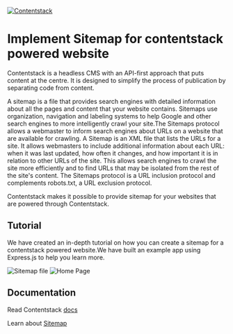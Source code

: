 [![Contentstack](https://www.contentstack.com/docs/static/images/contentstack.png)](https://www.contentstack.com/)

# Implement Sitemap for contentstack powered website

Contentstack is a headless CMS with an API-first approach that puts content at the centre. It is designed to simplify the process of publication by separating code from content.

A sitemap is a file that provides search engines with detailed information about all the pages and content that your website contains. Sitemaps use organization, navigation and labeling systems to help Google and other search engines to more intelligently crawl your site.The Sitemaps protocol allows a webmaster to inform search engines about URLs on a website that are available for crawling. A Sitemap is an XML file that lists the URLs for a site. It allows webmasters to include additional information about each URL: when it was last updated, how often it changes, and how important it is in relation to other URLs of the site. This allows search engines to crawl the site more efficiently and to find URLs that may be isolated from the rest of the site's content. The Sitemaps protocol is a URL inclusion protocol and complements robots.txt, a URL exclusion protocol.

Contentstack makes it possible to provide sitemap for your websites that are powered through Contentstack.

## Tutorial

We have created an in-depth tutorial on how you can create a sitemap for a contentstack powered website.We have built an example app using Express.js to help you learn more.

![Sitemap file](https://user-images.githubusercontent.com/29656920/77641084-76a1c900-6f81-11ea-8df8-55ce40337b3b.png)
![Home Page](https://user-images.githubusercontent.com/29656920/77641093-79042300-6f81-11ea-82f8-29b206c8bd37.png)

## Documentation

Read Contentstack [docs](https://www.contentstack.com/docs/)

Learn about [Sitemap](https://en.wikipedia.org/wiki/Sitemaps)
